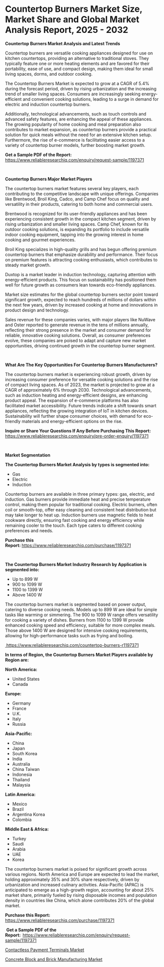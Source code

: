 <p><h1>Countertop Burners Market Size, Market Share and Global Market Analysis Report, 2025 - 2032</h1></p><p><strong>Countertop Burners Market Analysis and Latest Trends</strong></p>
<p><p>Countertop burners are versatile cooking appliances designed for use on kitchen countertops, providing an alternative to traditional stoves. They typically feature one or more heating elements and are favored for their portability, ease of use, and compact design, making them ideal for small living spaces, dorms, and outdoor cooking.</p><p>The Countertop Burners Market is expected to grow at a CAGR of 5.4% during the forecast period, driven by rising urbanization and the increasing trend of smaller living spaces. Consumers are increasingly seeking energy-efficient and convenient cooking solutions, leading to a surge in demand for electric and induction countertop burners. </p><p>Additionally, technological advancements, such as touch controls and advanced safety features, are enhancing the appeal of these appliances. The growing popularity of home cooking and meal preparation also contributes to market expansion, as countertop burners provide a practical solution for quick meals without the need for an extensive kitchen setup. Furthermore, the rise of e-commerce is facilitating easier access to a variety of countertop burner models, further boosting market growth.</p></p>
<p><strong>Get a Sample PDF of the Report:&nbsp;</strong> <a href="https://www.reliableresearchiq.com/enquiry/request-sample/1197371?utm_campaign=103&utm_medium=2&utm_source=Github&utm_content=ia&utm_term=19022025&utm_id=countertop-burners">https://www.reliableresearchiq.com/enquiry/request-sample/1197371</a></p>
<p>&nbsp;</p>
<p><strong>Countertop Burners Major Market Players</strong></p>
<p><p>The countertop burners market features several key players, each contributing to the competitive landscape with unique offerings. Companies like Brentwood, Broil King, Cadco, and Camp Chef focus on quality and versatility in their products, catering to both home and commercial users. </p><p>Brentwood is recognized for its user-friendly appliances and has been experiencing consistent growth in the compact kitchen segment, driven by rising urbanization and smaller living spaces. Camp Chef, known for its outdoor cooking solutions, is expanding its portfolio to include versatile indoor cooking equipment, tapping into the growing interest in home cooking and gourmet experiences.</p><p>Broil King specializes in high-quality grills and has begun offering premium countertop burners that emphasize durability and performance. Their focus on premium features is attracting cooking enthusiasts, which contributes to steady market growth.</p><p>Duxtop is a market leader in induction technology, capturing attention with energy-efficient products. This focus on sustainability has positioned them well for future growth as consumers lean towards eco-friendly appliances.</p><p>Market size estimates for the global countertop burners sector point toward significant growth, expected to reach hundreds of millions of dollars within the next few years, driven by increased cooking at home and innovations in product design and technology.</p><p>Sales revenue for these companies varies, with major players like NuWave and Oster reported to generate revenue in the tens of millions annually, reflecting their strong presence in the market and consumer demand for reliable, innovative cooking solutions. Overall, as consumer preferences evolve, these companies are poised to adapt and capture new market opportunities, driving continued growth in the countertop burner segment.</p></p>
<p>&nbsp;</p>
<p><strong>What Are The Key Opportunities For Countertop Burners Manufacturers?</strong></p>
<p><p>The countertop burners market is experiencing robust growth, driven by increasing consumer preference for versatile cooking solutions and the rise of compact living spaces. As of 2023, the market is projected to grow at a CAGR of approximately 6% through 2030. Technological advancements, such as induction heating and energy-efficient designs, are enhancing product appeal. The expansion of e-commerce platforms has also facilitated market accessibility. Future trends indicate a shift towards smart appliances, reflecting the growing integration of IoT in kitchen devices. Sustainability will further shape consumer choices, with demand for eco-friendly materials and energy-efficient options on the rise.</p></p>
<p><strong>Inquire or Share Your Questions If Any Before Purchasing This Report:</strong> <a href="https://www.reliableresearchiq.com/enquiry/pre-order-enquiry/1197371?utm_campaign=103&utm_medium=2&utm_source=Github&utm_content=ia&utm_term=19022025&utm_id=countertop-burners">https://www.reliableresearchiq.com/enquiry/pre-order-enquiry/1197371</a></p>
<p>&nbsp;</p>
<p><strong>Market Segmentation</strong></p>
<p><strong>The Countertop Burners Market Analysis by types is segmented into:</strong></p>
<p><ul><li>Gas</li><li>Electric</li><li>Induction</li></ul></p>
<p><p>Countertop burners are available in three primary types: gas, electric, and induction. Gas burners provide immediate heat and precise temperature control, making them popular for traditional cooking. Electric burners, often coil or smooth-top, offer easy cleaning and consistent heat distribution but may take longer to heat up. Induction burners use magnetic fields to heat cookware directly, ensuring fast cooking and energy efficiency while remaining cooler to the touch. Each type caters to different cooking preferences and needs.</p></p>
<p><strong>Purchase this Report:&nbsp;</strong><a href="https://www.reliableresearchiq.com/purchase/1197371?utm_campaign=103&utm_medium=2&utm_source=Github&utm_content=ia&utm_term=19022025&utm_id=countertop-burners">https://www.reliableresearchiq.com/purchase/1197371</a></p>
<p>&nbsp;</p>
<p><strong>The Countertop Burners Market Industry Research by Application is segmented into:</strong></p>
<p><ul><li>Up to 899 W</li><li>900 to 1099 W</li><li>1100 to 1399 W</li><li>Above 1400 W</li></ul></p>
<p><p>The countertop burners market is segmented based on power output, catering to diverse cooking needs. Models up to 899 W are ideal for simple tasks like warming or simmering. The 900 to 1099 W range offers versatility for cooking a variety of dishes. Burners from 1100 to 1399 W provide enhanced cooking speed and efficiency, suitable for more complex meals. Those above 1400 W are designed for intensive cooking requirements, allowing for high-performance tasks such as frying and boiling.</p></p>
<p><a href="https://www.reliableresearchiq.com/countertop-burners-r1197371?utm_campaign=103&utm_medium=2&utm_source=Github&utm_content=ia&utm_term=19022025&utm_id=countertop-burners">&nbsp;https://www.reliableresearchiq.com/countertop-burners-r1197371</a></p>
<p><strong>In terms of Region, the Countertop Burners Market Players available by Region are:</strong></p>
<p>
    <p> <strong> North America: </strong>
        <ul>
            <li>United States</li>
            <li>Canada</li>
        </ul>
        </p> 
    <p> <strong> Europe: </strong>
        <ul>
            <li>Germany</li>
            <li>France</li>
            <li>U.K.</li>
            <li>Italy</li>
            <li>Russia</li>
        </ul>
        </p> 
    <p> <strong> Asia-Pacific: </strong>
        <ul>
            <li>China</li>
            <li>Japan</li>
            <li>South Korea</li>
            <li>India</li>
            <li>Australia</li>
            <li>China Taiwan</li>
            <li>Indonesia</li>
            <li>Thailand</li>
            <li>Malaysia</li>
        </ul>
        </p> 
    <p> <strong> Latin America: </strong>
        <ul>
            <li>Mexico</li>
            <li>Brazil</li>
            <li>Argentina Korea</li>
            <li>Colombia</li>
        </ul>
        </p> 
    <p> <strong> Middle East & Africa: </strong>
        <ul>
            <li>Turkey</li>
            <li>Saudi</li>
            <li>Arabia</li>
            <li>UAE</li>
            <li>Korea</li>
        </ul>
    </p>
    </p>
<p><p>The countertop burners market is poised for significant growth across various regions. North America and Europe are expected to lead the market, holding approximately 35% and 30% share respectively, driven by urbanization and increased culinary activities. Asia-Pacific (APAC) is anticipated to emerge as a high-growth region, accounting for about 25% market share, primarily fueled by rising disposable incomes and population density in countries like China, which alone contributes 20% of the global market.</p></p>
<p><strong>Purchase this Report: </strong><a href="https://www.reliableresearchiq.com/purchase/1197371?utm_campaign=103&utm_medium=2&utm_source=Github&utm_content=ia&utm_term=19022025&utm_id=countertop-burners">https://www.reliableresearchiq.com/purchase/1197371</a></p>
<p>&nbsp;<strong>Get a Sample PDF of the Report:&nbsp;&nbsp;</strong><a href="https://www.reliableresearchiq.com/enquiry/request-sample/1197371?utm_campaign=103&utm_medium=2&utm_source=Github&utm_content=ia&utm_term=19022025&utm_id=countertop-burners">https://www.reliableresearchiq.com/enquiry/request-sample/1197371</a></p>
<p><strong></strong></p>
<p><p><a href="https://github.com/shamstirroc7/Market-Research-Report-List-1/blob/main/contactless-payment-terminals-market.md?utm_campaign=103&utm_medium=2&utm_source=Github&utm_content=ia&utm_term=19022025&utm_id=countertop-burners">Contactless Payment Terminals Market</a></p><p><a href="https://github.com/usraceby/Market-Research-Report-List-1/blob/main/concrete-block-and-brick-manufacturing-market.md?utm_campaign=103&utm_medium=2&utm_source=Github&utm_content=ia&utm_term=19022025&utm_id=countertop-burners">Concrete Block and Brick Manufacturing Market</a></p></p>